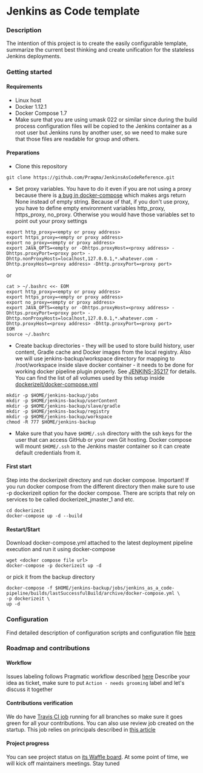 # Jenkins as Code template

### Description
The intention of this project is to create the easily configurable template, summarize the current best thinking and create unification for the stateless Jenkins deployments.

### Getting started

#### Requirements

* Linux host
* Docker 1.12.1
* Docker Compose 1.7
* Make sure that you are using umask 022 or similar since during the build process configuration files will be copied to the Jenkins container as a root user but Jenkins runs by another user, so we need to make sure that those files are readable for group and others.

#### Preparations

* Clone this repository

```
git clone https://github.com/Praqma/JenkinsAsCodeReference.git
```

* Set proxy variables. You have to do it even if you are not using a proxy because there is [a bug in docker-compose](https://github.com/docker/compose/issues/3281) which makes args return None instead of empty string. Because of that, if you don't use proxy, you have to define empty environment variables http_proxy, https_proxy, no_proxy. Otherwise you would have those variables set to point out your proxy settings

```
export http_proxy=<empty or proxy address>
export https_proxy=<empty or proxy address>
export no_proxy=<empty or proxy address>
export JAVA_OPTS=<empty or -Dhttps.proxyHost=<proxy address> -Dhttps.proxyPort=<proxy port> -Dhttp.nonProxyHosts=localhost,127.0.0.1,*.whatever.com -Dhttp.proxyHost=<proxy address> -Dhttp.proxyPort=<proxy port>
```

or

```
cat > ~/.bashrc <<- EOM
export http_proxy=<empty or proxy address>
export https_proxy=<empty or proxy address>
export no_proxy=<empty or proxy address>
export JAVA_OPTS=<empty or -Dhttps.proxyHost=<proxy address> -Dhttps.proxyPort=<proxy port> -Dhttp.nonProxyHosts=localhost,127.0.0.1,*.whatever.com -Dhttp.proxyHost=<proxy address> -Dhttp.proxyPort=<proxy port>
EOM
source ~/.bashrc
```

* Create backup directories - they will be used to store build history, user content, Gradle cache and Docker images from the local registry. Also we will use jenkins-backup/workspace directory for mapping to /root/workspace inside slave docker container - it needs to be done for working docker pipeline plugin properly. See [JENKINS-35217](https://issues.jenkins-ci.org/browse/JENKINS-35217) for details. You can find the list of all volumes used by this setup inside [dockerizeit/docker-compose.yml](dockerizeit/docker-compose.yml)

```
mkdir -p $HOME/jenkins-backup/jobs
mkdir -p $HOME/jenkins-backup/userContent
mkdir -p $HOME/jenkins-backup/slave/gradle
mkdir -p $HOME/jenkins-backup/registry
mkdir -p $HOME/jenkins-backup/workspace
chmod -R 777 $HOME/jenkins-backup
```

* Make sure that you have `$HOME/.ssh` directory with the ssh keys for the user that can access GitHub or your own Git hosting. Docker compose will mount `$HOME/.ssh` to the Jenkins master container so it can create default credentials from it.

#### First start
Step into the dockerizeit directory and run docker compose. Important! If you run docker compose from the different directory then make sure to use -p dockerizeit option for the docker compose. There are scripts that rely on  services to be called dockerizeit_jmaster_1 and etc.

```
cd dockerizeit
docker-compose up -d --build
```

#### Restart/Start

Download docker-compose.yml attached to the latest deployment pipeline execution and run it using docker-compose

```
wget <docker compose file url>
docker-compose -p dockerizeit up -d
```

or pick it from the backup directory

```
docker-compose -f $HOME/jenkins-backup/jobs/jenkins_as_a_code-pipeline/builds/lastSuccessfulBuild/archive/docker-compose.yml \
-p dockerizeit \
up -d
```

### Configuration

Find detailed description of configuration scripts and configuration file [here](dockerizeit/master/README.md)

### Roadmap and contributions

#### Workflow
Issues labeling follows Pragmatic workflow described [here](http://www.praqma.com/stories/a-pragmatic-workflow/)
Describe your idea as ticket, make sure to put `Action - needs grooming` label and let's discuss it together

#### Contributions verification
We do have [Travis CI job](https://travis-ci.org/Praqma/JenkinsAsCodeReference) running for all branches so make sure it goes green for all your contributions.
You can also use review job created on the startup. This job relies on principals described in [this article](http://www.josra.org/blog/An-automated-git-branching-strategy.html)

#### Project progress
You can see project status on [its Waffle board](https://waffle.io/Praqma/JenkinsAsCodeReference).
At some point of time, we will kick off maintainers meetings. Stay tuned
